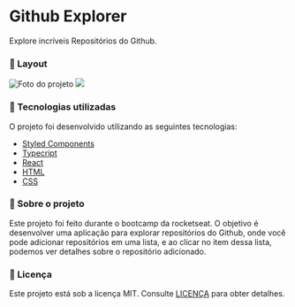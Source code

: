 # Github Explorer

<p>Explore incríveis Repositórios do Github.</p>

### :art: Layout

<img src="https://user-images.githubusercontent.com/48372094/101280221-b70b4500-37a6-11eb-9243-fb80f888cda4.jpg" alt="Foto do projeto">

<img src="https://user-images.githubusercontent.com/48372094/101280253-dd30e500-37a6-11eb-9ee5-284fa1c7df21.jpg">


### :rocket: Tecnologias utilizadas

O projeto foi desenvolvido utilizando as seguintes tecnologias:

- [Styled Components](https://styled-components.com/)
- [Typecript](https://www.typescriptlang.org/)
- [React](https://pt-br.reactjs.org/)
- [HTML](https://developer.mozilla.org/pt-BR/docs/Web/HTML)
- [CSS](https://developer.mozilla.org/pt-BR/docs/Web/CSS)

### :paperclip: Sobre o projeto
<p>Este projeto foi feito durante o bootcamp da rocketseat. O objetivo é desenvolver uma aplicação para explorar repositórios do Github, onde você pode adicionar repositórios em uma lista, e ao clicar no item dessa lista, podemos ver detalhes sobre o repositório adicionado.</p>



### :memo: Licença

Este projeto está sob a licença MIT. Consulte [LICENÇA](https://github.com/leosantosx/api-do-github/blob/master/LICENSE) para obter detalhes.


